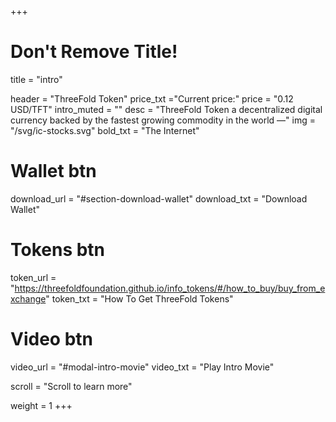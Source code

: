 +++
# Don't Remove Title!
title = "intro"

header = "ThreeFold Token"
price_txt ="Current price:"
price = "0.12 USD/TFT"
intro_muted = ""
desc = "ThreeFold Token a decentralized digital currency backed by the fastest growing commodity in the world —"
img = "/svg/ic-stocks.svg"
bold_txt = "The Internet"

# Wallet btn
download_url = "#section-download-wallet"
download_txt = "Download Wallet"

# Tokens btn
token_url = "https://threefoldfoundation.github.io/info_tokens/#/how_to_buy/buy_from_exchange"
token_txt = "How To Get ThreeFold Tokens"

# Video btn
video_url = "#modal-intro-movie"
video_txt = "Play Intro Movie"

scroll = "Scroll to learn more"

weight = 1
+++
